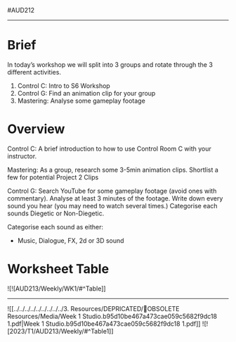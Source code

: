 #AUD212 
- - -
# Brief

In today’s workshop we will split into 3 groups and rotate through the 3 different activities.
1. Control C: Intro to S6 Workshop
2. Control G: Find an animation clip for your group
3. Mastering: Analyse some gameplay footage

# Overview

Control C: A brief introduction to how to use Control Room C with your instructor.

Mastering: As a group, research some 3-5min animation clips. Shortlist a few for potential Project 2 Clips

Control G: Search YouTube for some gameplay footage (avoid ones with commentary). Analyse at least 3 minutes of the footage. Write down every sound you hear (you may need to watch several times.) Categorise each sounds Diegetic or Non-Diegetic.

Categorise each sound as either:
- Music, Dialogue, FX, 2d or 3D sound


# Worksheet Table
![![AUD213/Weekly/WK1/#^Table]]

---
![[../../../../../../../../../3. Resources/DEPRICATED/🧹OBSOLETE Resources/Media/Week 1 Studio.b95d10be467a473cae059c5682f9dc18 1.pdf|Week 1 Studio.b95d10be467a473cae059c5682f9dc18 1.pdf]]
![![2023/T1/AUD213/Weekly/#^Table1]]

